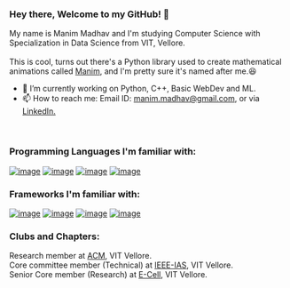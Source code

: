 ### Hey there, Welcome to my GitHub! 👋
My name is Manim Madhav and I'm studying Computer Science with Specialization in Data Science from VIT, Vellore.<br/>
<br/>
This is cool, turns out there's a Python library used to create mathematical animations called <a href='https://github.com/3b1b/manim'>Manim</a>, and I'm pretty sure it's named after me.:laughing:<br/>

- 🔭 I’m currently working on Python, C++, Basic WebDev and ML.
- 📫 How to reach me: Email ID: manim.madhav@gmail.com, or via <a href='https://www.linkedin.com/in/manim-madhav-6103121b4/'>LinkedIn.</a><br>
<br/>


### Programming Languages I'm familiar with:
[![image](https://img.shields.io/badge/Python-14354C?style=for-the-badge&logo=python&logoColor=white)](https://www.python.org/)
[![image](https://img.shields.io/badge/C%2B%2B-00599C?style=for-the-badge&logo=c%2B%2B&logoColor=white)](https://www.cprogramming.com/)
[![image](https://img.shields.io/badge/HTML5-E34F26?style=for-the-badge&logo=html5&logoColor=white)](https://www.w3schools.com/html/)
[![image](https://img.shields.io/badge/CSS3-1572B6?style=for-the-badge&logo=css3&logoColor=white)](https://www.w3schools.com/css/)
<br/>
### Frameworks I'm familiar with:
[![image](https://img.shields.io/badge/MATPLOTLIB-PYTHON-RED)](https://matplotlib.org/)
[![image](https://img.shields.io/badge/SCI--KIT%20LEARN-PYTHON-red)](https://scikit-learn.org/)
[![image](https://img.shields.io/badge/NLTK-PYTHON-blue)](https://www.nltk.org/)
[![image](https://img.shields.io/badge/NUMPY-PYTHON-yellow)](https://numpy.org/)

### Clubs and Chapters: 
Research member at <a href='https://github.com/ACM-VIT'>ACM</a>, VIT Vellore.<br/>
Core committee member (Technical) at <a href='https://www.ieeeiasvit.com/'>IEEE-IAS<a/>, VIT Vellore.<br/>
Senior Core member (Research) at <a href='https://ecellvit.com/'>E-Cell<a/>, VIT Vellore.
